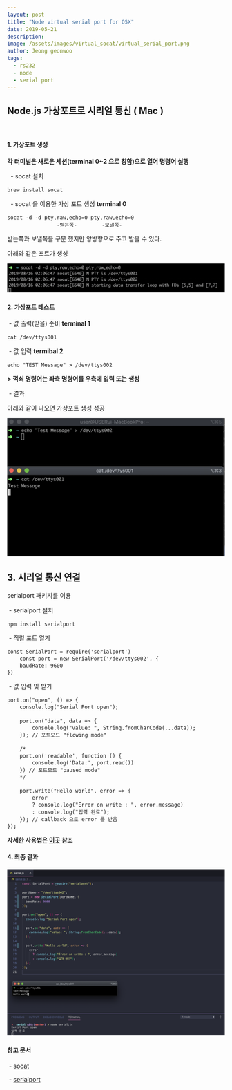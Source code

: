 ```yaml
---
layout: post
title: "Node virtual serial port for OSX"
date: 2019-05-21
description:
image: /assets/images/virtual_socat/virtual_serial_port.png
author: Jeong geonwoo
tags:
  - rs232
  - node
  - serial port
---
```


## Node.js 가상포트로 시리얼 통신 ( Mac )

<br/>

#### 1. 가상포트 생성

**각 터미널은 새로운 세션(terminal 0~2 으로 칭함)으로 열어 명령어 실행**

&nbsp; - socat 설치

```
brew install socat
```

&nbsp; - socat 을 이용한 가상 포트 생성 **terminal 0**

```
socat -d -d pty,raw,echo=0 pty,raw,echo=0
                -받는쪽-        -보낼쪽-
```

받는쪽과 보낼쪽을 구분 했지만 양방향으로 주고 받을 수 있다.

아래와 같은 포트가 생성

![socat](/assets/images/virtual_socat/socat.png)

#### 2. 가상포트 테스트

&nbsp;- 값 출력(받을) 준비 **terminal 1**

```
cat /dev/ttys001
```

&nbsp;- 값 입력 **termibal 2**

```
echo "TEST Message" > /dev/ttys002
```

**\> 꺽쇠 명령어는 좌측 명령어를 우측에 입력 또는 생성**

&nbsp;- 결과

아래와 같이 나오면 가상포트 생성 성공

![result](/assets/images/virtual_socat/socat_result.png)

## 3. 시리얼 통신 연결

serialport 패키지를 이용

&nbsp;- serialport 설치

```
npm install serialport
```

&nbsp;- 직렬 포트 열기

```
const SerialPort = require('serialport')
    const port = new SerialPort('/dev/ttys002', {
    baudRate: 9600
})
```

&nbsp;- 값 입력 및 받기

```
port.on("open", () => {
    console.log("Serial Port open");

    port.on("data", data => {
        console.log("value: ", String.fromCharCode(...data));
    }); // 포트모드 "flowing mode"

    /*
    port.on('readable', function () {
        console.log('Data:', port.read())
    }) // 포트모드 "paused mode"
    */

    port.write("Hello world", error => {
        error
        ? console.log("Error on write : ", error.message)
        : console.log("입력 완료");
    }); // callback 으로 error 를 받음
});
```

**자세한 사용법은 [이곳](http://www.google.co.kr) 참조**

#### 4. 최종 결과

![code](/assets/images/virtual_socat/socat_code.png)

#### 참고 문서

&nbsp;- [socat](https://stackoverflow.com/questions/52187/virtual-serial-port-for-linux)

&nbsp;- [serialport](https://serialport.io/docs/guide-usage)

